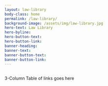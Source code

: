 ```yaml
---
layout: law-library
body-class: home
permalink: /law-library/
background-image: /assets/img/law-library.jpg
hero-text: Law Library
hero-byline:
hero-button-text: 
hero-button-link: 
banner-heading: 
banner-text: 
banner-button-text: 
banner-button-link: 
---
```

## 
3-Column Table of links goes here
